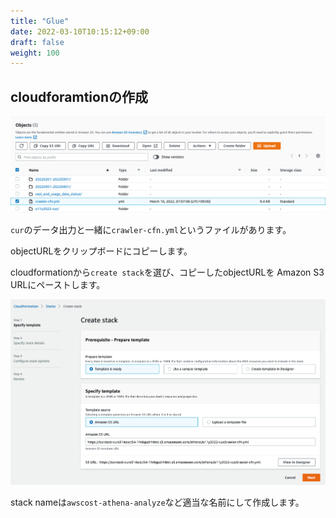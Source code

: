 ```yaml
---
title: "Glue"
date: 2022-03-10T10:15:12+09:00
draft: false
weight: 100
---
```



## cloudforamtionの作成


![](/images/ss_glue_s3.png)

`cur`のデータ出力と一緒に`crawler-cfn.yml`というファイルがあります。

objectURLをクリップボードにコピーします。

cloudformationから`create stack`を選び、コピーしたobjectURLを Amazon S3 URLにペーストします。

![](/images/ss_cfn_create_stack.png)

stack nameは`awscost-athena-analyze`など適当な名前にして作成します。